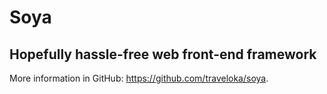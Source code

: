 # Soya

## Hopefully hassle-free web front-end framework

More information in GitHub: https://github.com/traveloka/soya.